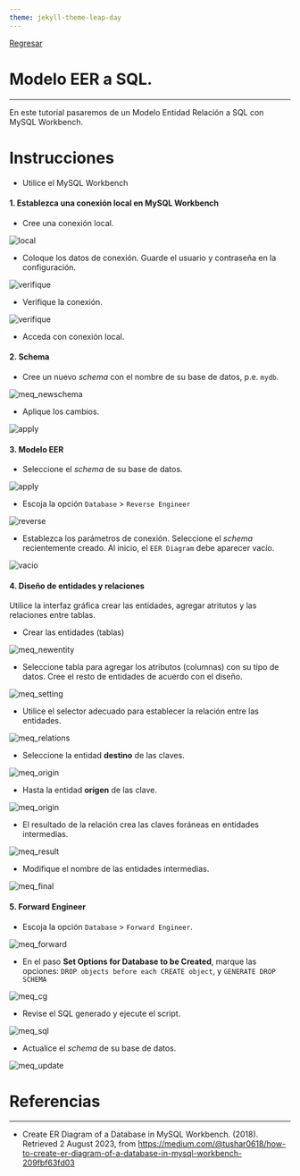 ```yaml
---
theme: jekyll-theme-leap-day
---
```


[Regresar](/DAWM/)


Modelo EER a SQL.
============================================

* * *

En este tutorial pasaremos de un Modelo Entidad Relación a SQL con MySQL Workbench.


Instrucciones
===============

* Utilice el MySQL Workbench

#### 1. Establezca una conexión local en MySQL Workbench

* Cree una conexión local.

![local](imagenes/meq_local.png)

* Coloque los datos de conexión. Guarde el usuario y contraseña en la configuración. 

![verifique](imagenes/meq_verificacion.png)

* Verifique la conexión.

![verifique](imagenes/meq_ok.png)

* Acceda con conexión local.


#### 2. Schema

* Cree un nuevo _schema_ con el nombre de su base de datos, p.e. `mydb`.

![meq_newschema](imagenes/meq_newschema.png)

* Aplique los cambios.

![apply](imagenes/meq_schema.png)

#### 3. Modelo EER

* Seleccione el _schema_ de su base de datos.

![apply](imagenes/meq_select.png)

* Escoja la opción `Database` > `Reverse Engineer`

![reverse](imagenes/meq_re.png)

* Establezca los parámetros de conexión. Seleccione el _schema_ recientemente creado. Al inicio, el `EER Diagram` debe aparecer vacío.

![vacio](imagenes/meq_empty.png)


#### 4. Diseño de entidades y relaciones

Utilice la interfaz gráfica crear las entidades, agregar atritutos y las relaciones entre tablas.

* Crear las entidades (tablas)

![meq_newentity](imagenes/meq_newentity.png)

* Seleccione tabla para agregar los atributos (columnas) con su tipo de datos. Cree el resto de entidades de acuerdo con el diseño.

![meq_setting](imagenes/meq_setting.png)

* Utilice el selector adecuado para establecer la relación entre las entidades.

![meq_relations](imagenes/meq_relations.png)

* Seleccione la entidad **destino** de las claves.

![meq_origin](imagenes/meq_origin.png)

* Hasta la entidad **origen** de las clave.

![meq_origin](imagenes/meq_destiny.png)

* El resultado de la relación crea las claves foráneas en entidades intermedias.

![meq_result](imagenes/meq_result.png)

* Modifique el nombre de las entidades intermedias.

![meq_final](imagenes/meq_final.png)


#### 5. Forward Engineer

* Escoja la opción `Database` > `Forward Engineer`.

![meq_forward](imagenes/meq_forward.png)

* En el paso **Set Options for Database to be Created**, marque las opciones: `DROP objects before each CREATE object`, y `GENERATE DROP SCHEMA`

![meq_cg](imagenes/meq_cg.png)

* Revise el SQL generado y ejecute el script.

![meq_sql](imagenes/meq_sql.png)


* Actualice el _schema_ de su base de datos.

![meq_update](imagenes/meq_update.png)

Referencias 
===========

* * *

* Create ER Diagram of a Database in MySQL Workbench. (2018). Retrieved 2 August 2023, from https://medium.com/@tushar0618/how-to-create-er-diagram-of-a-database-in-mysql-workbench-209fbf63fd03